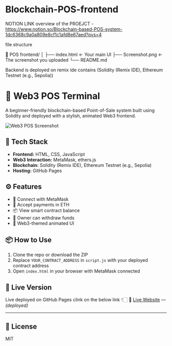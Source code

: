 # Blockchain-POS-frontend

NOTION LINK overview of the  PROEJCT - https://www.notion.so/Blockchain-based-POS-system-1dc6368c9a0a809e8cf1c1afd8e67aed?pvs=4


file structure 

📁 POS frontend/
│
├── index.html         ← Your main UI
├── Screenshot.png     ← The screenshot you uploaded
└── README.md          

Backend is deployed on remix ide contains (Solidity (Remix IDE), Ethereum Testnet (e.g., Sepolia))

# 🚀 Web3 POS Terminal

A beginner-friendly blockchain-based Point-of-Sale system built using Solidity and deployed with a stylish, animated Web3 frontend.

![Web3 POS Screenshot](./Screenshot.png)

## 🔧 Tech Stack

- **Frontend:** HTML, CSS, JavaScript
- **Web3 Interaction:** MetaMask, ethers.js
- **Blockchain:** Solidity (Remix IDE), Ethereum Testnet (e.g., Sepolia)
- **Hosting:** GitHub Pages

## ⚙️ Features

- 🦊 Connect with MetaMask
- 💸 Accept payments in ETH
- 📦 View smart contract balance
- 🔐 Owner can withdraw funds
- 🎨 Web3-themed animated UI

## 📦 How to Use

1. Clone the repo or download the ZIP  
2. Replace `YOUR_CONTRACT_ADDRESS` in `script.js` with your deployed contract address  
3. Open `index.html` in your browser with MetaMask connected

## 🚀 Live Version

Live deployed on GitHub Pages clink on the below link 👇🏻
🔗 [Live Website](https://ahmed6913.github.io/Blockchain-POS-frontend-/) — *(deployed)*

---

## 📄 License


MIT
